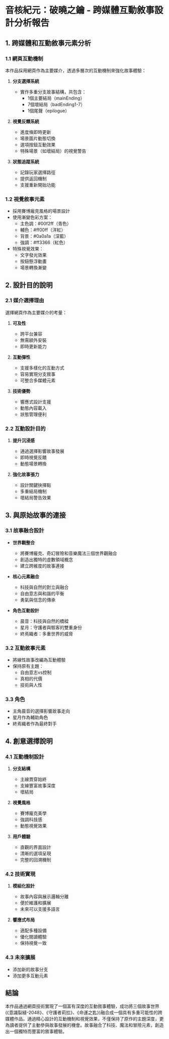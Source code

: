 # 音核紀元：破曉之鑰 - 跨媒體互動敘事設計分析報告

## 1. 跨媒體和互動敘事元素分析

### 1.1 網頁互動機制
本作品採用網頁作為主要媒介，透過多層次的互動機制來強化故事體驗：

1. **分支選擇系統**
   - 實作多重分支故事結構，共包含：
     - 1個主要結局（mainEnding）
     - 7個壞結局（badEnding1-7）
     - 1個尾聲（epilogue）

2. **視覺反饋系統**
   - 進度條即時更新
   - 場景圖片動態切換
   - 選項按鈕互動效果
   - 特殊場景（如壞結局）的視覺警告

3. **狀態追蹤系統**
   - 記錄玩家選擇路徑
   - 提供返回機制
   - 支援重新開始功能

### 1.2 視覺敘事元素
- 採用賽博龐克風格的場景設計
- 使用漸變色彩方案：
  - 主色調：#00f2ff（青色）
  - 輔色：#ff00ff（洋紅）
  - 背景：#0a0a1a（深藍）
  - 強調：#ff3366（紅色）
- 特殊視覺效果：
  - 文字發光效果
  - 按鈕懸浮動畫
  - 場景轉換漸變

## 2. 設計目的說明

### 2.1 媒介選擇理由
選擇網頁作為主要媒介的考量：
1. **可及性**
   - 跨平台兼容
   - 無需額外安裝
   - 即時更新能力

2. **互動彈性**
   - 支援多樣化的互動方式
   - 容易實現分支敘事
   - 可整合多媒體元素

3. **技術優勢**
   - 響應式設計支援
   - 動態內容載入
   - 狀態管理便利

### 2.2 互動設計目的
1. **提升沉浸感**
   - 通過選擇影響故事發展
   - 即時視覺反饋
   - 動態場景轉換

2. **強化故事張力**
   - 設計關鍵抉擇點
   - 多重結局機制
   - 壞結局警告效果

## 3. 與原始故事的連接

### 3.1 故事融合設計
- **世界觀整合**
  - 將賽博龐克、奇幻冒險和音樂魔法三個世界觀融合
  - 創造出獨特的虛數領域概念
  - 建立跨維度的故事連接

- **核心元素融合**
  - 科技與自然的對立與融合
  - 自由意志與和諧的平衡
  - 勇氣與信念的傳承

- **角色互動設計**
  - 晨音：科技與自然的橋樑
  - 星月：守護者與駭客的雙重身份
  - 終焉織者：多重世界的威脅

### 3.2 互動敘事元素
- 將線性故事改編為互動體驗
- 保持原有主題：
  - 自由意志vs控制
  - 真相的代價
  - 技術與人性

### 3.3 角色
- 主角晨音的選擇影響故事走向
- 星月作為輔助角色
- 終焉織者作為最終對手

## 4. 創意選擇說明

### 4.1 互動機制設計
1. **分支結構**
   - 主線貫穿始終
   - 支線豐富故事深度
   - 壞結局

2. **視覺風格**
   - 賽博龐克美學
   - 強調科技感
   - 動態視覺效果

3. **用戶體驗**
   - 直觀的界面設計
   - 清晰的選項呈現
   - 完整的回溯機制

### 4.2 技術實現
1. **模組化設計**
   - 故事內容與展示邏輯分離
   - 便於維護和擴展
   - 未來可以支援多語言

2. **響應式布局**
   - 適配多種設備
   - 優化閱讀體驗
   - 保持視覺一致

### 4.3 未來擴展
- 添加新的故事分支
- 添加更多互動元素

## 結論
本作品通過網頁技術實現了一個富有深度的互動敘事體驗，成功將三個故事世界(《意識裂縫-2048》、《守護者莉拉》、《命運之匙》)融合成一個具有多重可能性的跨媒體作品。通過精心設計的互動機制和視覺效果，不僅保持了原作的主題深度，更為讀者提供了主動參與故事發展的機會。故事融合了科技、魔法和冒險元素，創造出一個獨特而豐富的敘事體驗。 